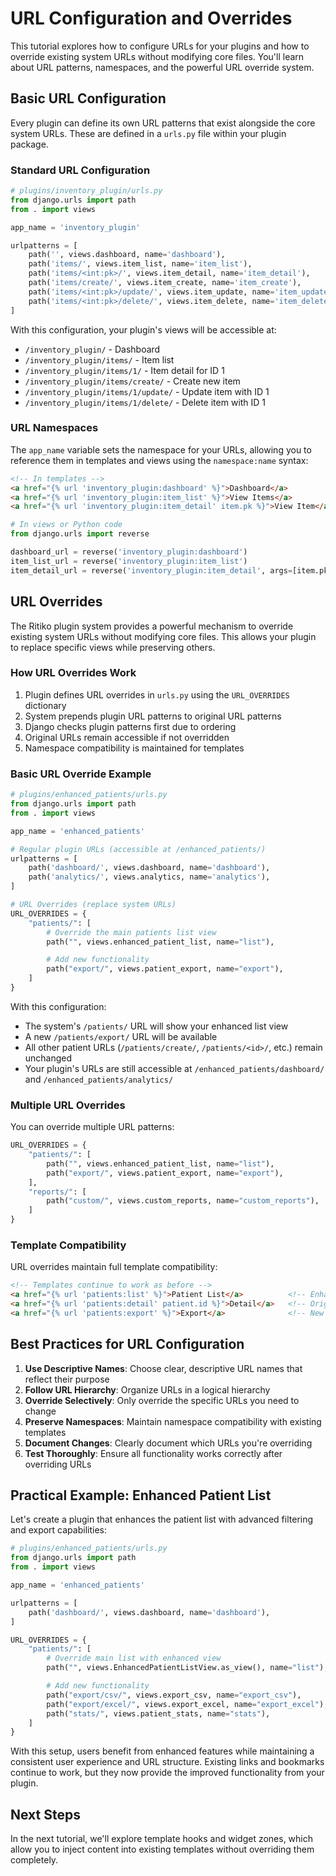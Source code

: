 # URL Configuration and Overrides

This tutorial explores how to configure URLs for your plugins and how to override existing system URLs without modifying core files. You'll learn about URL patterns, namespaces, and the powerful URL override system.

## Basic URL Configuration

Every plugin can define its own URL patterns that exist alongside the core system URLs. These are defined in a `urls.py` file within your plugin package.

### Standard URL Configuration

```python
# plugins/inventory_plugin/urls.py
from django.urls import path
from . import views

app_name = 'inventory_plugin'

urlpatterns = [
    path('', views.dashboard, name='dashboard'),
    path('items/', views.item_list, name='item_list'),
    path('items/<int:pk>/', views.item_detail, name='item_detail'),
    path('items/create/', views.item_create, name='item_create'),
    path('items/<int:pk>/update/', views.item_update, name='item_update'),
    path('items/<int:pk>/delete/', views.item_delete, name='item_delete'),
]
```

With this configuration, your plugin's views will be accessible at:
- `/inventory_plugin/` - Dashboard
- `/inventory_plugin/items/` - Item list
- `/inventory_plugin/items/1/` - Item detail for ID 1
- `/inventory_plugin/items/create/` - Create new item
- `/inventory_plugin/items/1/update/` - Update item with ID 1
- `/inventory_plugin/items/1/delete/` - Delete item with ID 1

### URL Namespaces

The `app_name` variable sets the namespace for your URLs, allowing you to reference them in templates and views using the `namespace:name` syntax:

```html
<!-- In templates -->
<a href="{% url 'inventory_plugin:dashboard' %}">Dashboard</a>
<a href="{% url 'inventory_plugin:item_list' %}">View Items</a>
<a href="{% url 'inventory_plugin:item_detail' item.pk %}">View Item</a>
```

```python
# In views or Python code
from django.urls import reverse

dashboard_url = reverse('inventory_plugin:dashboard')
item_list_url = reverse('inventory_plugin:item_list')
item_detail_url = reverse('inventory_plugin:item_detail', args=[item.pk])
```

## URL Overrides

The Ritiko plugin system provides a powerful mechanism to override existing system URLs without modifying core files. This allows your plugin to replace specific views while preserving others.

### How URL Overrides Work

1. Plugin defines URL overrides in `urls.py` using the `URL_OVERRIDES` dictionary
2. System prepends plugin URL patterns to original URL patterns
3. Django checks plugin patterns first due to ordering
4. Original URLs remain accessible if not overridden
5. Namespace compatibility is maintained for templates

### Basic URL Override Example

```python
# plugins/enhanced_patients/urls.py
from django.urls import path
from . import views

app_name = 'enhanced_patients'

# Regular plugin URLs (accessible at /enhanced_patients/)
urlpatterns = [
    path('dashboard/', views.dashboard, name='dashboard'),
    path('analytics/', views.analytics, name='analytics'),
]

# URL Overrides (replace system URLs)
URL_OVERRIDES = {
    "patients/": [
        # Override the main patients list view
        path("", views.enhanced_patient_list, name="list"),

        # Add new functionality
        path("export/", views.patient_export, name="export"),
    ]
}
```

With this configuration:
- The system's `/patients/` URL will show your enhanced list view
- A new `/patients/export/` URL will be available
- All other patient URLs (`/patients/create/`, `/patients/<id>/`, etc.) remain unchanged
- Your plugin's URLs are still accessible at `/enhanced_patients/dashboard/` and `/enhanced_patients/analytics/`

### Multiple URL Overrides

You can override multiple URL patterns:

```python
URL_OVERRIDES = {
    "patients/": [
        path("", views.enhanced_patient_list, name="list"),
        path("export/", views.patient_export, name="export"),
    ],
    "reports/": [
        path("custom/", views.custom_reports, name="custom_reports"),
    ]
}
```

### Template Compatibility

URL overrides maintain full template compatibility:

```html
<!-- Templates continue to work as before -->
<a href="{% url 'patients:list' %}">Patient List</a>          <!-- Enhanced view -->
<a href="{% url 'patients:detail' patient.id %}">Detail</a>   <!-- Original view -->
<a href="{% url 'patients:export' %}">Export</a>              <!-- New view -->
```

## Best Practices for URL Configuration

1. **Use Descriptive Names**: Choose clear, descriptive URL names that reflect their purpose
2. **Follow URL Hierarchy**: Organize URLs in a logical hierarchy
3. **Override Selectively**: Only override the specific URLs you need to change
4. **Preserve Namespaces**: Maintain namespace compatibility with existing templates
5. **Document Changes**: Clearly document which URLs you're overriding
6. **Test Thoroughly**: Ensure all functionality works correctly after overriding URLs

## Practical Example: Enhanced Patient List

Let's create a plugin that enhances the patient list with advanced filtering and export capabilities:

```python
# plugins/enhanced_patients/urls.py
from django.urls import path
from . import views

app_name = 'enhanced_patients'

urlpatterns = [
    path('dashboard/', views.dashboard, name='dashboard'),
]

URL_OVERRIDES = {
    "patients/": [
        # Override main list with enhanced view
        path("", views.EnhancedPatientListView.as_view(), name="list"),

        # Add new functionality
        path("export/csv/", views.export_csv, name="export_csv"),
        path("export/excel/", views.export_excel, name="export_excel"),
        path("stats/", views.patient_stats, name="stats"),
    ]
}
```

With this setup, users benefit from enhanced features while maintaining a consistent user experience and URL structure. Existing links and bookmarks continue to work, but they now provide the improved functionality from your plugin.

## Next Steps

In the next tutorial, we'll explore template hooks and widget zones, which allow you to inject content into existing templates without overriding them completely.
